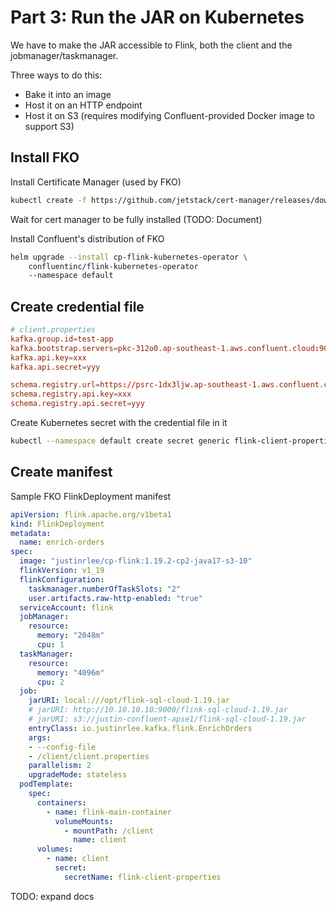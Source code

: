 # Part 3: Run the JAR on Kubernetes

We have to make the JAR accessible to Flink, both the client and the jobmanager/taskmanager.

Three ways to do this:
* Bake it into an image
* Host it on an HTTP endpoint
* Host it on S3 (requires modifying Confluent-provided Docker image to support S3)

## Install FKO

Install Certificate Manager (used by FKO)

```bash
kubectl create -f https://github.com/jetstack/cert-manager/releases/download/v1.8.2/cert-manager.yaml
```

Wait for cert manager to be fully installed (TODO: Document)

Install Confluent's distribution of FKO

```bash
helm upgrade --install cp-flink-kubernetes-operator \
    confluentinc/flink-kubernetes-operator
    --namespace default
```

## Create credential file

```conf
# client.properties
kafka.group.id=test-app
kafka.bootstrap.servers=pkc-312o0.ap-southeast-1.aws.confluent.cloud:9092
kafka.api.key=xxx
kafka.api.secret=yyy

schema.registry.url=https://psrc-1dx3ljw.ap-southeast-1.aws.confluent.cloud
schema.registry.api.key=xxx
schema.registry.api.secret=yyy
```

Create Kubernetes secret with the credential file in it

```bash
kubectl --namespace default create secret generic flink-client-properties --from-file=client.properties=client.properties
```

## Create manifest

Sample FKO FlinkDeployment manifest

```yaml
apiVersion: flink.apache.org/v1beta1
kind: FlinkDeployment
metadata:
  name: enrich-orders
spec:
  image: "justinrlee/cp-flink:1.19.2-cp2-java17-s3-10"
  flinkVersion: v1_19
  flinkConfiguration:
    taskmanager.numberOfTaskSlots: "2"
    user.artifacts.raw-http-enabled: "true"
  serviceAccount: flink
  jobManager:
    resource:
      memory: "2048m"
      cpu: 1
  taskManager:
    resource:
      memory: "4096m"
      cpu: 2
  job:
    jarURI: local:///opt/flink-sql-cloud-1.19.jar
    # jarURI: http://10.10.10.10:9000/flink-sql-cloud-1.19.jar
    # jarURI: s3://justin-confluent-apse1/flink-sql-cloud-1.19.jar
    entryClass: io.justinrlee.kafka.flink.EnrichOrders
    args:
    - --config-file
    - /client/client.properties
    parallelism: 2
    upgradeMode: stateless
  podTemplate:
    spec:
      containers:
        - name: flink-main-container
          volumeMounts:
            - mountPath: /client
              name: client
      volumes:
        - name: client
          secret:
            secretName: flink-client-properties
```

TODO: expand docs